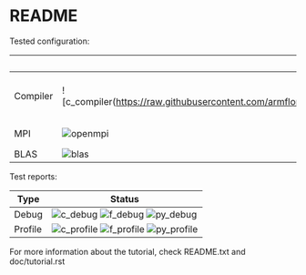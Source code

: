 # README

Tested configuration:

|           | C   | Fortran | Python |
| ---       | --- | ---     | ---    |
| Compiler  | ![c_compiler(https://raw.githubusercontent.com/armflorentlebeau/arm_hpc_tools_trial//master/badges/gcc.svg)] | ![f_compiler](badges/gfortran) | ![python](badges/python) ![numpy](badges/numpy) |
| MPI       | ![openmpi](badges/openmpi) | ![openmpi](badges/openmpi) | ![mpi4py](badges/mpi4py) |
| BLAS      | ![blas](badges/blas) | ![blas](badges/blas) | ![scipy](badges/scipy) |

Test reports:

| Type      | Status |
| ---       | ---    |
| Debug     | ![c_debug](badges/c_dbg) ![f_debug](badges/f_dbg) ![py_debug](badges/py_dbg) |
| Profile   | ![c_profile](badges/c_prof) ![f_profile](badges/f_prof) ![py_profile](badges/py_prof) |

For more information about the tutorial, check README.txt and doc/tutorial.rst
